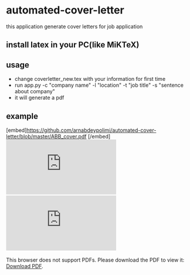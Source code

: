 # automated-cover-letter
this application generate cover letters for job application 

## install latex in your PC(like MiKTeX)

## usage 
- change coverletter_new.tex with your information for first time
- run app.py -c "company name" -l "location" -t "job title" -s "sentence about company"
- it will generate a pdf 

## example

[embed]https://github.com/arnabdeypolimi/automated-cover-letter/blob/master/ABB_cover.pdf [/embed] 
![alt text](https://github.com/arnabdeypolimi/automated-cover-letter/blob/master/ABB_cover.pdf)
<object data="https://github.com/arnabdeypolimi/automated-cover-letter/blob/master/ABB_cover.pdf" type="application/pdf" width="700px" height="700px">
    <embed src="https://github.com/arnabdeypolimi/automated-cover-letter/blob/master/ABB_cover.pdf">
        <p>This browser does not support PDFs. Please download the PDF to view it: <a href="https://github.com/arnabdeypolimi/automated-cover-letter/blob/master/ABB_cover.pdf">Download PDF</a>.</p>
    </embed>
</object>
